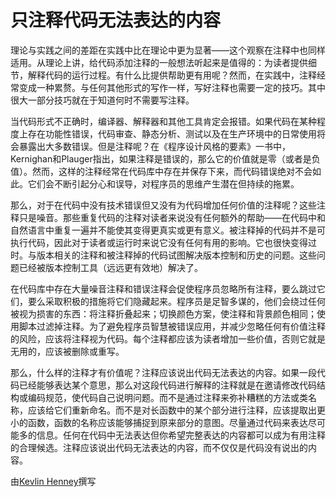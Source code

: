 # 只注释代码无法表达的内容

理论与实践之间的差距在实践中比在理论中更为显著——这个观察在注释中也同样适用。从理论上讲，给代码添加注释的一般想法听起来是值得的：为读者提供细节，解释代码的运行过程。有什么比提供帮助更有用呢？然而，在实践中，注释经常变成一种累赘。与任何其他形式的写作一样，写好注释也需要一定的技巧。其中很大一部分技巧就在于知道何时不需要写注释。

当代码形式不正确时，编译器、解释器和其他工具肯定会报错。如果代码在某种程度上存在功能性错误，代码审查、静态分析、测试以及在生产环境中的日常使用将会暴露出大多数错误。但是注释呢？在《程序设计风格的要素》一书中，Kernighan和Plauger指出，如果注释是错误的，那么它的价值就是零（或者是负值）。然而，这样的注释经常在代码库中存在并保存下来，而代码错误绝对不会如此。它们会不断引起分心和误导，对程序员的思维产生潜在但持续的拖累。

那么，对于在代码中没有技术错误但又没有为代码增加任何价值的注释呢？这些注释只是噪音。那些重复代码的注释对读者来说没有任何额外的帮助——在代码中和自然语言中重复一遍并不能使其变得更真实或更有意义。被注释掉的代码并不是可执行代码，因此对于读者或运行时来说它没有任何有用的影响。它也很快变得过时。与版本相关的注释和被注释掉的代码试图解决版本控制和历史的问题。这些问题已经被版本控制工具（远远更有效地）解决了。

在代码库中存在大量噪音注释和错误注释会促使程序员忽略所有注释，要么跳过它们，要么采取积极的措施将它们隐藏起来。程序员是足智多谋的，他们会绕过任何被视为损害的东西：将注释折叠起来；切换颜色方案，使注释和背景颜色相同；使用脚本过滤掉注释。为了避免程序员智慧被错误应用，并减少忽略任何有价值注释的风险，应该将注释视为代码。每个注释都应该为读者增加一些价值，否则它就是无用的，应该被删除或重写。

那么，什么样的注释才有价值呢？注释应该说出代码无法表达的内容。如果一段代码已经能够表达某个意思，那么对这段代码进行解释的注释就是在邀请修改代码结构或编码规范，使代码自己说明问题。而不是通过注释来弥补糟糕的方法或类名称，应该给它们重新命名。而不是对长函数中的某个部分进行注释，应该提取出更小的函数，函数的名称应该能够捕捉到原来部分的意图。尽量通过代码来表达尽可能多的信息。任何在代码中无法表达但你希望完整表达的内容都可以成为有用注释的合理候选。注释应该说出代码无法表达的内容，而不仅仅是代码没有说出的内容。

由[Kevlin Henney](http://programmer.97things.oreilly.com/wiki/index.php/Kevlin_Henney)撰写

